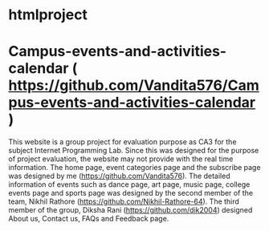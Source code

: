 # htmlproject
# Campus-events-and-activities-calendar ( https://github.com/Vandita576/Campus-events-and-activities-calendar )
This website is a group project for evaluation purpose as CA3 for the subject Internet Programming Lab. Since this was designed for the purpose of project evaluation, the website may not provide with the real time information.
The home page, event categories page and the subscribe page was designed by me (https://github.com/Vandita576).
The detailed information of events such as dance page, art page, music page, college events page and sports page was designed by the second member of the team, Nikhil Rathore (https://github.com/Nikhil-Rathore-64).
The third member of the group, Diksha Rani (https://github.com/dik2004) designed About us, Contact us, FAQs and Feedback page.
